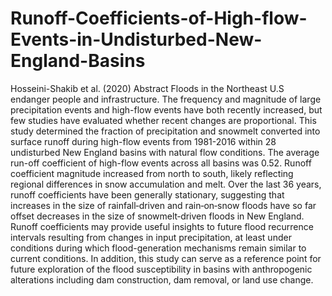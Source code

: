# Runoff-Coefficients-of-High-flow-Events-in-Undisturbed-New-England-Basins
Hosseini-Shakib et al. (2020)
Abstract
Floods in the Northeast U.S endanger people and infrastructure. The frequency and magnitude of large precipitation events and high-flow events have both recently increased, but few studies have evaluated whether recent changes are proportional. This study determined the fraction of precipitation and snowmelt converted into surface runoff during high-flow events from 1981-2016 within 28 undisturbed New England basins with natural flow conditions. The average run-off coefficient of high-flow events across all basins was 0.52. Runoff coefficient magnitude increased from north to south, likely reflecting regional differences in snow accumulation and melt. Over the last 36 years, runoff coefficients have been generally stationary, suggesting that increases in the size of rainfall‐driven and rain‐on‐snow floods have so far offset decreases in the size of snowmelt‐driven floods in New England. Runoff coefficients may provide useful insights to future flood recurrence intervals resulting from changes in input precipitation, at least under conditions during which flood-generation mechanisms remain similar to current conditions. In addition, this study can serve as a reference point for future exploration of the flood susceptibility in basins with anthropogenic alterations including dam construction, dam removal, or land use change.
